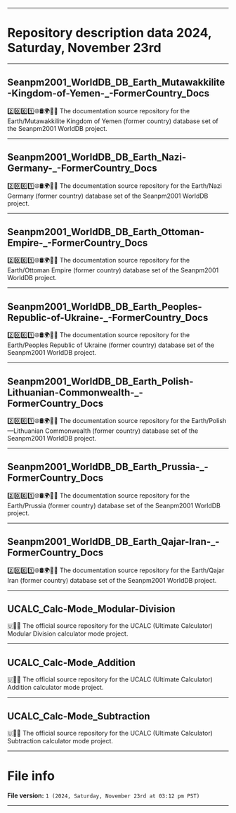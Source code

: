 
***

# Repository description data 2024, Saturday, November 23rd

---

## Seanpm2001_WorldDB_DB_Earth_Mutawakkilite-Kingdom-of-Yemen-_-FormerCountry_Docs

2️⃣️0️⃣️0️⃣️1️⃣️🌐️🛢️🌍️🏴️📖️ The documentation source repository for the Earth/Mutawakkilite Kingdom of Yemen (former country) database set of the Seanpm2001 WorldDB project. 

---

## Seanpm2001_WorldDB_DB_Earth_Nazi-Germany-_-FormerCountry_Docs

2️⃣️0️⃣️0️⃣️1️⃣️🌐️🛢️🌍️🏴️📖️ The documentation source repository for the Earth/Nazi Germany (former country) database set of the Seanpm2001 WorldDB project. 

---

## Seanpm2001_WorldDB_DB_Earth_Ottoman-Empire-_-FormerCountry_Docs

2️⃣️0️⃣️0️⃣️1️⃣️🌐️🛢️🌍️🏴️📖️ The documentation source repository for the Earth/Ottoman Empire (former country) database set of the Seanpm2001 WorldDB project. 

---

## Seanpm2001_WorldDB_DB_Earth_Peoples-Republic-of-Ukraine-_-FormerCountry_Docs

2️⃣️0️⃣️0️⃣️1️⃣️🌐️🛢️🌍️🏴️📖️ The documentation source repository for the Earth/Peoples Republic of Ukraine (former country) database set of the Seanpm2001 WorldDB project. 

---

## Seanpm2001_WorldDB_DB_Earth_Polish-Lithuanian-Commonwealth-_-FormerCountry_Docs

2️⃣️0️⃣️0️⃣️1️⃣️🌐️🛢️🌍️🏴️📖️ The documentation source repository for the Earth/Polish—Lithuanian Commonwealth (former country) database set of the Seanpm2001 WorldDB project. 

---

## Seanpm2001_WorldDB_DB_Earth_Prussia-_-FormerCountry_Docs

2️⃣️0️⃣️0️⃣️1️⃣️🌐️🛢️🌍️🏴️📖️ The documentation source repository for the Earth/Prussia (former country) database set of the Seanpm2001 WorldDB project. 

---

## Seanpm2001_WorldDB_DB_Earth_Qajar-Iran-_-FormerCountry_Docs

2️⃣️0️⃣️0️⃣️1️⃣️🌐️🛢️🌍️🏴️📖️ The documentation source repository for the Earth/Qajar Iran (former country) database set of the Seanpm2001 WorldDB project. 

---

## UCALC_Calc-Mode_Modular-Division

🇺🧮️➗️ The official source repository for the UCALC (Ultimate Calculator) Modular Division calculator mode project.

---

## UCALC_Calc-Mode_Addition

🇺🧮️➕️ The official source repository for the UCALC (Ultimate Calculator) Addition calculator mode project.

---

## UCALC_Calc-Mode_Subtraction

🇺🧮️➖️ The official source repository for the UCALC (Ultimate Calculator) Subtraction calculator mode project.

***

# File info

**File version:** `1 (2024, Saturday, November 23rd at 03:12 pm PST)`

***

